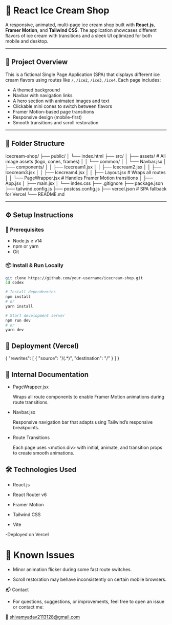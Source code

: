 # 🍦 React Ice Cream Shop

A responsive, animated, multi-page ice cream shop built with **React.js**, **Framer Motion**, and **Tailwind CSS**. The application showcases different flavors of ice cream with transitions and a sleek UI optimized for both mobile and desktop.

---

## 📌 Project Overview

This is a fictional Single Page Application (SPA) that displays different ice cream flavors using routes like `/`, `/ice2`, `/ice3`, `/ice4`. Each page includes:

- A themed background
- Navbar with navigation links
- A hero section with animated images and text
- Clickable mini cones to switch between flavors
- Framer Motion-based page transitions
- Responsive design (mobile-first)
- Smooth transitions and scroll restoration

---

## 📁 Folder Structure

icecream-shop/
├── public/
│ └── index.html
├── src/
│ ├── assets/ # All image assets (logo, cones, frames)
│ │ └── common/
│ │ └── Navbar.jsx
│ ├── components/
│ │ ├── Icecream1.jsx
│ │ ├── Icecream2.jsx
│ │ ├── Icecream3.jsx
│ │ ├── Icecream4.jsx
│ │ ├── Layout.jsx # Wraps all routes
│ │ └── PageWrapper.jsx # Handles Framer Motion transitions
│ ├── App.jsx
│ ├── main.jsx
│ └── index.css
├── .gitignore
├── package.json
├── tailwind.config.js
├── postcss.config.js
├── vercel.json # SPA fallback for Vercel
└── README.md


---

## ⚙️ Setup Instructions

### 🔧 Prerequisites

- Node.js ≥ v14
- npm or yarn
- Git

### 📦 Install & Run Locally

```bash
git clone https://github.com/your-username/icecream-shop.git
cd codex

# Install dependencies
npm install
# or
yarn install

# Start development server
npm run dev
# or
yarn dev

```

## 🚀 Deployment (Vercel)

{
  "rewrites": [
    { "source": "/(.*)", "destination": "/" }
  ]
}



## 📌 Internal Documentation

- PageWrapper.jsx

  Wraps all route components to enable Framer Motion animations during route transitions.

- Navbar.jsx

  Responsive navigation bar that adapts using Tailwind’s responsive breakpoints.

- Route Transitions

  Each page uses <motion.div> with initial, animate, and transition props to create smooth animations.

## 🛠️ Technologies Used

- React.js

- React Router v6

- Framer Motion

- Tailwind CSS

- Vite

-Deployed on Vercel


# 🚧 Known Issues

- Minor animation flicker during some fast route switches.

- Scroll restoration may behave inconsistently on certain mobile browsers.



📬 Contact
- For questions, suggestions, or improvements, feel free to open an issue or contact me:

📧 shivamyadav2113128@gmail.com
